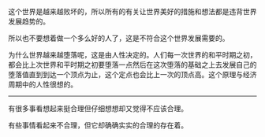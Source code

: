 这个世界是越来越败坏的，所以所有的有关让世界美好的措施和想法都是违背世界发展趋势的。

所以也不要想着做一个多么好的人了，这是不符合这个世界发展需要的。

为什么世界越来越堕落呢，这是由人性决定的。人们每一次世界的和平时期之初，都会比上次世界和平时期之初要堕落一点然后在这次堕落的基础之上去发展自己的堕落值直到到达一个顶点为止，这个定点也会比上一次的顶点高。这个原理与经济周期中的人性很想的。
___
有很多事看想起来挺合理但仔细想想却又觉得不应该合理。

有些事情看起来不合理，但它却确确实实的合理的存在着。